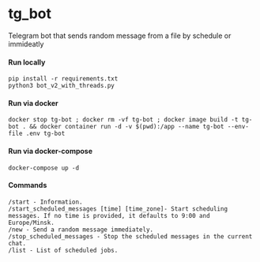 # tg_bot
Telegram bot that sends random message from a file by schedule or immideatly

#### Run locally
```
pip install -r requirements.txt
python3 bot_v2_with_threads.py

```

#### Run via docker
```
docker stop tg-bot ; docker rm -vf tg-bot ; docker image build -t tg-bot . && docker container run -d -v $(pwd):/app --name tg-bot --env-file .env tg-bot
```

#### Run via docker-compose
```
docker-compose up -d
```

#### Commands
```
/start - Information.
/start_scheduled_messages [time] [time_zone]- Start scheduling messages. If no time is provided, it defaults to 9:00 and Europe/Minsk.
/new - Send a random message immediately.
/stop_scheduled_messages - Stop the scheduled messages in the current chat.
/list - List of scheduled jobs.
```